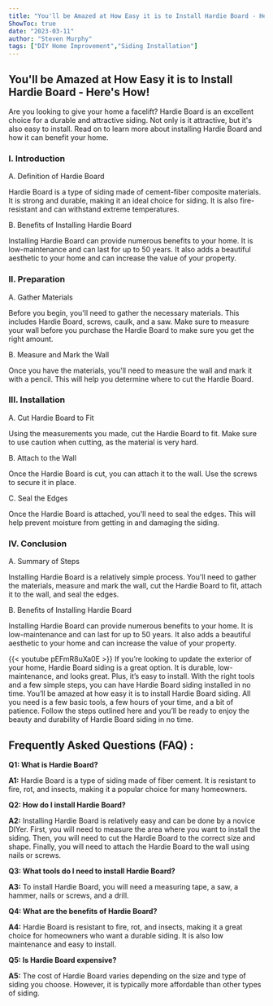 ```yaml
---
title: "You'll be Amazed at How Easy it is to Install Hardie Board - Here's How!"
ShowToc: true 
date: "2023-03-11"
author: "Steven Murphy" 
tags: ["DIY Home Improvement","Siding Installation"]
---
```

## You'll be Amazed at How Easy it is to Install Hardie Board - Here's How!

Are you looking to give your home a facelift? Hardie Board is an excellent choice for a durable and attractive siding. Not only is it attractive, but it's also easy to install. Read on to learn more about installing Hardie Board and how it can benefit your home.

### I. Introduction

A. Definition of Hardie Board

Hardie Board is a type of siding made of cement-fiber composite materials. It is strong and durable, making it an ideal choice for siding. It is also fire-resistant and can withstand extreme temperatures.

B. Benefits of Installing Hardie Board

Installing Hardie Board can provide numerous benefits to your home. It is low-maintenance and can last for up to 50 years. It also adds a beautiful aesthetic to your home and can increase the value of your property.

### II. Preparation

A. Gather Materials

Before you begin, you'll need to gather the necessary materials. This includes Hardie Board, screws, caulk, and a saw. Make sure to measure your wall before you purchase the Hardie Board to make sure you get the right amount.

B. Measure and Mark the Wall

Once you have the materials, you'll need to measure the wall and mark it with a pencil. This will help you determine where to cut the Hardie Board.

### III. Installation

A. Cut Hardie Board to Fit

Using the measurements you made, cut the Hardie Board to fit. Make sure to use caution when cutting, as the material is very hard.

B. Attach to the Wall

Once the Hardie Board is cut, you can attach it to the wall. Use the screws to secure it in place.

C. Seal the Edges

Once the Hardie Board is attached, you'll need to seal the edges. This will help prevent moisture from getting in and damaging the siding.

### IV. Conclusion

A. Summary of Steps

Installing Hardie Board is a relatively simple process. You'll need to gather the materials, measure and mark the wall, cut the Hardie Board to fit, attach it to the wall, and seal the edges.

B. Benefits of Installing Hardie Board

Installing Hardie Board can provide numerous benefits to your home. It is low-maintenance and can last for up to 50 years. It also adds a beautiful aesthetic to your home and can increase the value of your property.

{{< youtube pEFmR8uXa0E >}} 
If you’re looking to update the exterior of your home, Hardie Board siding is a great option. It is durable, low-maintenance, and looks great. Plus, it’s easy to install. With the right tools and a few simple steps, you can have Hardie Board siding installed in no time. You’ll be amazed at how easy it is to install Hardie Board siding. All you need is a few basic tools, a few hours of your time, and a bit of patience. Follow the steps outlined here and you’ll be ready to enjoy the beauty and durability of Hardie Board siding in no time.

## Frequently Asked Questions (FAQ) :
**Q1: What is Hardie Board?**

**A1:** Hardie Board is a type of siding made of fiber cement. It is resistant to fire, rot, and insects, making it a popular choice for many homeowners.

**Q2: How do I install Hardie Board?**

**A2:** Installing Hardie Board is relatively easy and can be done by a novice DIYer. First, you will need to measure the area where you want to install the siding. Then, you will need to cut the Hardie Board to the correct size and shape. Finally, you will need to attach the Hardie Board to the wall using nails or screws.

**Q3: What tools do I need to install Hardie Board?**

**A3:** To install Hardie Board, you will need a measuring tape, a saw, a hammer, nails or screws, and a drill.

**Q4: What are the benefits of Hardie Board?**

**A4:** Hardie Board is resistant to fire, rot, and insects, making it a great choice for homeowners who want a durable siding. It is also low maintenance and easy to install.

**Q5: Is Hardie Board expensive?**

**A5:** The cost of Hardie Board varies depending on the size and type of siding you choose. However, it is typically more affordable than other types of siding.





